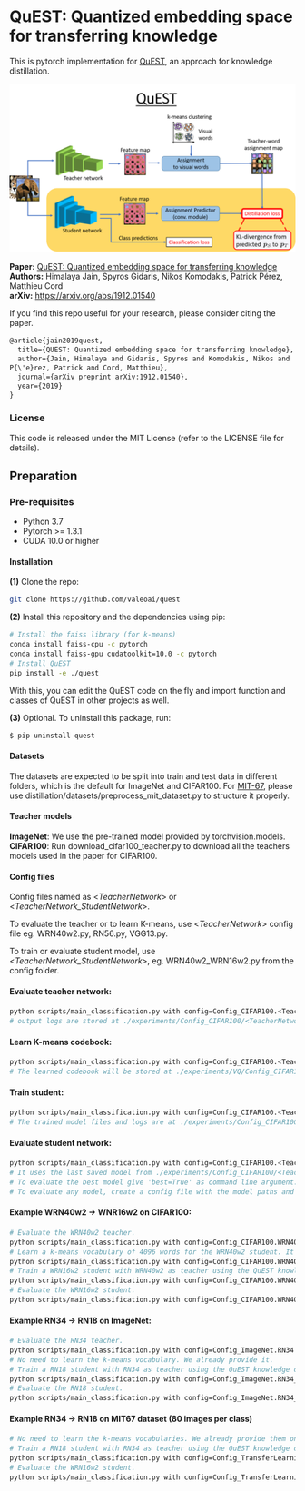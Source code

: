# QuEST: Quantized embedding space for transferring knowledge
This is pytorch implementation for [QuEST](https://www.ecva.net/papers/eccv_2020/papers_ECCV/papers/123660171.pdf), an approach for knowledge distillation.

[![Video](QuEST.png)](https://www.youtube.com/watch?v=bJyJkAhjp88)

**Paper:** [QuEST: Quantized embedding space for transferring knowledge](https://www.ecva.net/papers/eccv_2020/papers_ECCV/papers/123660171.pdf) \
**Authors:** Himalaya Jain, Spyros Gidaris, Nikos Komodakis, Patrick Pérez, Matthieu Cord\
**arXiv:** https://arxiv.org/abs/1912.01540

If you find this repo useful for your research, please consider citing the paper.
```
@article{jain2019quest,
  title={QUEST: Quantized embedding space for transferring knowledge},
  author={Jain, Himalaya and Gidaris, Spyros and Komodakis, Nikos and P{\'e}rez, Patrick and Cord, Matthieu},
  journal={arXiv preprint arXiv:1912.01540},
  year={2019}
}
```
### **License**
This code is released under the MIT License (refer to the LICENSE file for details).

## **Preparation**

### **Pre-requisites**
* Python 3.7
* Pytorch >= 1.3.1
* CUDA 10.0 or higher

#### Installation

**(1)** Clone the repo:
```bash
git clone https://github.com/valeoai/quest
```


**(2)** Install this repository and the dependencies using pip:
```bash
# Install the faiss library (for k-means)
conda install faiss-cpu -c pytorch
conda install faiss-gpu cudatoolkit=10.0 -c pytorch
# Install QuEST
pip install -e ./quest
```

With this, you can edit the QuEST code on the fly and import function
and classes of QuEST in other projects as well.   

**(3)** Optional. To uninstall this package, run:
```bash
$ pip uninstall quest
```

#### Datasets
The datasets are expected to be split into train and test data in different folders, which is the default for ImageNet and CIFAR100. For [MIT-67](http://web.mit.edu/torralba/www/indoor.html), please use distillation/datasets/preprocess_mit_dataset.py to structure it properly. 

#### Teacher models
**ImageNet**: We use the pre-trained model provided by torchvision.models.\
**CIFAR100**: Run download_cifar100_teacher.py to download all the teachers models used in the paper for CIFAR100. 

#### Config files
Config files named as <*TeacherNetwork*> or <*TeacherNetwork_StudentNetwork*>.

To evaluate the teacher or to learn K-means, use <*TeacherNetwork*> config file eg. WRN40w2.py, RN56.py, VGG13.py.

To train or evaluate student model, use <*TeacherNetwork_StudentNetwork*>, eg. WRN40w2_WRN16w2.py from the config folder.

#### Evaluate teacher network:
```bash
python scripts/main_classification.py with config=Config_CIFAR100.<TeacherNetwork> evaluate=True data_dir=<PathToDataset>
# output logs are stored at ./experiments/Config_CIFAR100/<TeacherNetwork>/
```

#### Learn K-means codebook:
```bash
python scripts/main_classification.py with config=Config_CIFAR100.<TeacherNetwork> kmeans=4096 data_dir=<PathToDataset>
# The learned codebook will be stored at ./experiments/VQ/Config_CIFAR100/<TeacherNetwork>/
```

#### Train student:
```bash
python scripts/main_classification.py with config=Config_CIFAR100.<TeacherNetwork_StudentNetwork> data_dir=<PathToDataset>
# The trained model files and logs are at ./experiments/Config_CIFAR100/<TeacherNetwork_StudentNetwork>/
```

#### Evaluate student network:
```bash
python scripts/main_classification.py with config=Config_CIFAR100.<TeacherNetwork_StudentNetwork> evaluate=True data_dir=<PathToDataset>
# It uses the last saved model from ./experiments/Config_CIFAR100/<TeacherNetwork_StudentNetwork>/.
# To evaluate the best model give 'best=True' as command line argument.
# To evaluate any model, create a config file with the model paths and other info. For example see <TeacherNetwork> config files.
```


#### Example WRN40w2 -> WNR16w2 on CIFAR100:
```bash
# Evaluate the WRN40w2 teacher.
python scripts/main_classification.py with config=Config_CIFAR100.WRN40w2 evaluate=True data_dir=./datasets/CIFAR/
# Learn a k-means vocabulary of 4096 words for the WRN40w2 student. It will be stored at ./experiments/VQ/Config_CIFAR100/WRN40w2/
python scripts/main_classification.py with config=Config_CIFAR100.WRN40w2 kmeans=4096 data_dir=./datasets/CIFAR/
# Train a WRN16w2 student with WRN40w2 as teacher using the QuEST knowledge distillation algorithm. The trained model files and logs will be at ./experiments/Config_CIFAR100/WRN40w2_WRN16w2 
python scripts/main_classification.py with config=Config_CIFAR100.WRN40w2_WRN16w2 data_dir=./datasets/CIFAR/
# Evaluate the WRN16w2 student.
python scripts/main_classification.py with config=Config_CIFAR100.WRN40w2_WRN16w2 evaluate=True best=True data_dir=./datasets/CIFAR/
```


#### Example RN34 -> RN18 on ImageNet:
```bash
# Evaluate the RN34 teacher.
python scripts/main_classification.py with config=Config_ImageNet.RN34 evaluate=True data_dir=/datasets_local/ImageNet/
# No need to learn the k-means vocabulary. We already provide it.
# Train a RN18 student with RN34 as teacher using the QuEST knowledge distillation algorithm. The trained model files and logs will be at ./experiments/Config_ImageNet/RN34_RN18
python scripts/main_classification.py with config=Config_ImageNet.RN34_RN18 data_dir=/datasets_local/ImageNet/
# Evaluate the RN18 student.
python scripts/main_classification.py with config=Config_ImageNet.RN34_RN18 evaluate=True data_dir=/datasets_local/ImageNet/
```

#### Example RN34 -> RN18 on MIT67 dataset (80 images per class)
```bash
# No need to learn the k-means vocabularies. We already provide them on
# Train a RN18 student with RN34 as teacher using the QuEST knowledge distillation algorithm. The trained model files and logs will be at ./experiments/Config_TransferLearning/RN34_RN18_IMG80
python scripts/main_classification.py with config=Config_TransferLearning.RN34_RN18_IMG80 data_dir=/datasets_local/MITScenes67/
# Evaluate the WRN16w2 student.
python scripts/main_classification.py with config=Config_TransferLearning.RN34_RN18_IMG80 evaluate=True testset=True data_dir=/datasets_local/MITScenes67/
```
